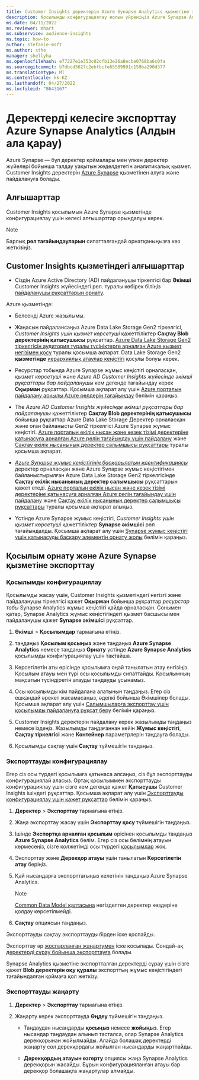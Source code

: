 ```yaml
---
title: Customer Insights деректерін Azure Synapse Analytics қызметіне экспорттау
description: Қосылымды конфигурациялау жолын үйреніңіз Azure Synapse Analytics.
ms.date: 04/11/2022
ms.reviewer: mhart
ms.subservice: audience-insights
ms.topic: how-to
author: stefanie-msft
ms.author: sthe
manager: shellyha
ms.openlocfilehash: e77227e1e353c02cfb13e26a8ecbe0768ba6c0fa
ms.sourcegitcommit: b7dbcd5627c2ebfbcfe65589991c159ba290d377
ms.translationtype: MT
ms.contentlocale: kk-KZ
ms.lasthandoff: 04/27/2022
ms.locfileid: "8643167"
---
```

# <a name="export-data-to-azure-synapse-analytics-preview"></a>Деректерді келесіге экспорттау Azure Synapse Analytics (Алдын ала қарау)

Azure Synapse — бұл деректер қоймалары мен үлкен деректер жүйелері бойынша талдау уақытын жеделдететін аналитикалық қызмет. Customer Insights деректерін [Azure Synapse](/azure/synapse-analytics/overview-what-is) қызметінен алуға және пайдалануға болады.

## <a name="prerequisites"></a>Алғышарттар

Customer Insights қосылымын Azure Synapse қызметінде конфигурациялау үшін келесі алғышарттар орындалуы керек.

> [!NOTE]
> Барлық **рөл тағайындауларын** сипатталғандай орнатқаныңызға көз жеткізіңіз.  

## <a name="prerequisites-in-customer-insights"></a>Customer Insights қызметіндегі алғышарттар

* Сіздің Azure Active Directory (AD) пайдаланушы тіркелгісі бар **Әкімші** Customer Insights жүйесіндегі рөл. туралы көбірек біліңіз [пайдаланушы рұқсаттарын орнату](permissions.md#assign-roles-and-permissions).

Azure қызметінде: 

- Белсенді Azure жазылымы.

- Жаңасын пайдалансаңыз Azure Data Lake Storage Gen2 тіркелгісі, *Customer Insights үшін қызмет көрсетуші* қажеттіліктер **Сақтау Blob деректерінің қатысушысы** рұқсаттар. [Azure Data Lake Storage Gen2 тіркелгісін аудитория туралы түсініктерге арналған Azure қызмет негізімен қосу](connect-service-principal.md) туралы қосымша ақпарат. Data Lake Storage Gen2 **қызметінде** [иерархиялық атаулар кеңістігі](/azure/storage/blobs/data-lake-storage-namespace) қосулы болуы керек.

- Ресурстар тобында Azure Synapse жұмыс кеңістігі орналасқан, *қызмет көрсетуші* және *Azure AD Customer Insights жүйесінде әкімші рұқсаттары бар пайдаланушы* кем дегенде тағайындау керек **Оқырман** рұқсаттар. Қосымша ақпарат алу үшін [Azure порталын пайдалану арқылы Azure рөлдерін тағайындау](/azure/role-based-access-control/role-assignments-portal) бөлімін қараңыз.

- The *Azure AD Customer Insights жүйесінде әкімші рұқсаттары бар пайдаланушы* қажеттіліктер **Сақтау Blob деректерінің қатысушысы** бойынша рұқсаттар Azure Data Lake Storage Деректер орналасқан және оған байланысты Gen2 тіркелгісі Azure Synapse жұмыс кеңістігі. [Azure порталын екілік нысан және кезек тізімі деректеріне қатынасуға арналған Azure рөлін тағайындау үшін пайдалану](/azure/storage/common/storage-auth-aad-rbac-portal) және [Сақтау екілік нысанының деректер салымшысы рұқсаттары](/azure/role-based-access-control/built-in-roles#storage-blob-data-contributor) туралы қосымша ақпарат.

- *[Azure Synapse жұмыс кеңістігінің басқарылатын идентификациясы](/azure/synapse-analytics/security/synapse-workspace-managed-identity)* деректер орналасқан және Azure Synapse жұмыс кеңістігімен байланыстырылған Azure Data Lake Storage Gen2 тіркелгісінде **Сақтау екілік нысанының деректер салымшысы** рұқсаттарын қажет етеді. [Azure порталын екілік нысан және кезек тізімі деректеріне қатынасуға арналған Azure рөлін тағайындау үшін пайдалану](/azure/storage/common/storage-auth-aad-rbac-portal) және [Сақтау екілік нысанының деректер салымшысы рұқсаттары](/azure/role-based-access-control/built-in-roles#storage-blob-data-contributor) туралы қосымша ақпарат алыңыз.

- Үстінде Azure Synapse жұмыс кеңістігі, *Customer Insights үшін қызмет көрсетуші* қажеттіліктер **Synapse әкімшісі** рөл тағайындалды. Қосымша ақпарат алу үшін [Synapse жұмыс кеңістігі үшін қатынасуды басқару элементін орнату жолы](/azure/synapse-analytics/security/how-to-set-up-access-control) бөлімін қараңыз.

## <a name="set-up-the-connection-and-export-to-azure-synapse"></a>Қосылым орнату және Azure Synapse қызметіне экспорттау

### <a name="configure-a-connection"></a>Қосылымды конфигурациялау

Қосылымды жасау үшін, Customer Insights қызметіндегі негізгі және пайдаланушы тіркелгісі қажет **Оқырман** бойынша рұқсаттар *ресурстар тобы* Synapse Analytics жұмыс кеңістігі қайда орналасқан. Сонымен қатар, Synapse Analytics жұмыс кеңістігіндегі қызмет басшысы мен пайдаланушы қажет **Synapse әкімшісі** рұқсаттар. 

1. **Әкімші** > **Қосылымдар** тармағына өтіңіз.

1. таңдаңыз **Қосылым қосыңыз** және таңдаңыз **Azure Synapse Analytics** немесе таңдаңыз **Орнату** үстінде **Azure Synapse Analytics** қосылымды конфигурациялау үшін тақтайша.

1. Көрсетілетін аты өрісінде қосылымға оңай танылатын атау енгізіңіз. Қосылым атауы мен түрі осы қосылымды сипаттайды. Қосылымның мақсатын түсіндіретін атауды таңдауды ұсынамыз.

1. Осы қосылымды кім пайдалана алатынын таңдаңыз. Егер сіз ешқандай әрекет жасамасаңыз, әдепкі бойынша Әкімшілер болады. Қосымша ақпарат алу үшін [Салымшыларға экспорттау үшін қосылымды пайдалануға рұқсат беру](connections.md#allow-contributors-to-use-a-connection-for-exports) бөлімін қараңыз.

1. Customer Insights деректерін пайдалану керек жазылымды таңдаңыз немесе іздеңіз. Жазылымды таңдағаннан кейін **Жұмыс кеңістігі**, **Сақтау тіркелгісі** және **Контейнер** параметрлерін таңдауға болады.

1. Қосылымды сақтау үшін **Сақтау** түймешігін таңдаңыз.

### <a name="configure-an-export"></a>Экспорттауды конфигурациялау

Егер сіз осы түрдегі қосылымға қатынаса алсаңыз, сіз бұл экспорттауды конфигурациялай аласыз. Ортақ қосылыммен экспорттауды конфигурациялау үшін сізге кем дегенде қажет **Қатысушы** Customer Insights ішіндегі рұқсаттар. Қосымша ақпарат алу үшін [Экспорттауды конфигурациялау үшін қажет рұқсаттар](export-destinations.md#set-up-a-new-export) бөлімін қараңыз.

1. **Деректер** > **Экспорттау** тармағына өтіңіз.

1. Жаңа экспорттау жасау үшін **Экспорттау қосу** түймешігін таңдаңыз.

1. Ішінде **Экспортқа арналған қосылым** өрісінен қосылымды таңдаңыз **Azure Synapse Analytics** бөлім. Егер сіз осы бөлімнің атауын көрмесеңіз, сізге қолжетімді осы түрдегі [қосылымдар](connections.md) жоқ.

1. Экспорттау және **Дерекқор атауы** үшін танылатын **Көрсетілетін атау** беріңіз.

1. Қай нысандарға экспорттағыңыз келетінін таңдаңыз Azure Synapse Analytics.
   > [!NOTE]
   > [Common Data Model қалтасына](connect-common-data-model.md) негізделген деректер көздеріне қолдау көрсетілмейді.

2. **Сақтау** опциясын таңдаңыз.

Экспорттауды сақтау экспорттауды бірден іске қоспайды.

Экспорттау әр [жоспарланған жаңартумен](system.md#schedule-tab) іске қосылады. Сондай-ақ [деректерді сұрау бойынша экспорттауға](export-destinations.md#run-exports-on-demand) болады.

Synapse Analytics қызметіне экспортталған деректерді сұрау үшін сізге қажет **Blob деректерін оқу құралы** экспорттың жұмыс кеңістігіндегі тағайындалған қоймаға қол жеткізу. 

### <a name="update-an-export"></a>Экспорттауды жаңарту

1. **Деректер** > **Экспорттау** тармағына өтіңіз.

1. Жаңарту керек экспорттауда **Өңдеу** түймешігін таңдаңыз.

   - Таңдаудан нысандарды **қосыңыз** немесе **жойыңыз**. Егер нысандар таңдаудан алынып тасталса, олар Synapse Analytics дерекқорынан жойылмайды. Алайда болашақ деректерді жаңарту сол дерекқордағы жойылған нысандарды жаңартпайды.

   - **Дерекқордың атауын өзгерту** опциясы жаңа Synapse Analytics дерекқорын жасайды. Бұрын конфигурацияланған атауы бар дерекқор болашақта жаңартулар алмайды.
